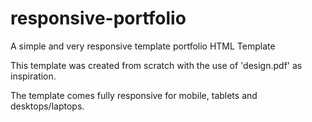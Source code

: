 # responsive-portfolio
A simple and very responsive template portfolio HTML Template

This template was created from scratch with the use of 'design.pdf' as inspiration.

The template comes fully responsive for mobile, tablets and desktops/laptops.

